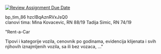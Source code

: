 [![Review Assignment Due Date](https://classroom.github.com/assets/deadline-readme-button-8d59dc4de5201274e310e4c54b9627a8934c3b88527886e3b421487c677d23eb.svg)](https://classroom.github.com/a/6hx3LrEQ)


bp_tim_86	hzclBqAznRVxJsQ0
<br/>
clanovi tima:
Mina Kovacevic, RN 88/19
Tadija Simic, RN 74/19

"Rent-a-Car

Tipovi i kategorije vozila, cenovnik po godinama, evidencija klijenata i svih njihovih iznajmljenih vozila, sa ili bez vozaca, ..."
